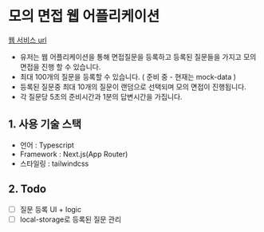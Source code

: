 # 모의 면접 웹 어플리케이션

[웹 서비스 url](https://mock-interview-six.vercel.app/)

- 유저는 웹 어플리케이션을 통해 면접질문을 등록하고 등록된 질문들을 가지고 모의 면접을 진행 할 수 있습니다.
- 최대 100개의 질문을 등록할 수 있습니다. ( 준비 중 - 현재는 mock-data )
- 등록된 질문중 최대 10개의 질문이 랜덤으로 선택되며 모의 면접이 진행됩니다.
- 각 질문당 5초의 준비시간과 1분의 답변시간을 가집니다.

## 1. 사용 기술 스택

- 언어 : Typescript
- Framework : Next.js(App Router)
- 스타일링 : tailwindcss

## 2. Todo

- [ ] 질문 등록 UI + logic
- [ ] local-storage로 등록된 질문 관리
